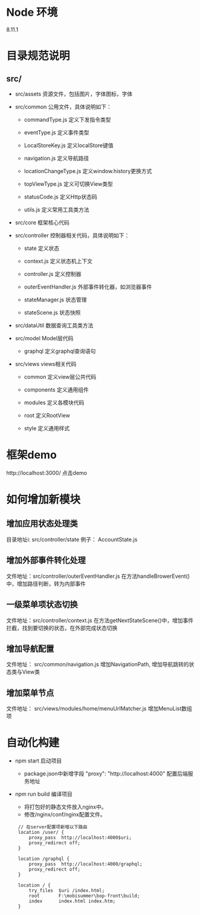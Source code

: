 # Node 环境
8.11.1

# 目录规范说明

## src/
+ src/assets  资源文件，包括图片，字体图标，字体

+ src/common  公用文件，具体说明如下：

   - commandType.js 定义下发指令类型

   - eventType.js   定义事件类型

   - LocalStoreKey.js 定义localStore键值

   - navigation.js  定义导航路径

   - locationChangeType.js 定义window.history更换方式

   - topViewType.js 定义可切换View类型

   - statusCode.js  定义Http状态码

   - utils.js       定义常用工具类方法  

+ src/core 框架核心代码

+ src/controller 控制器相关代码，具体说明如下：

   - state          定义状态

   - context.js     定义状态机上下文
   
   - controller.js  定义控制器

   - outerEventHandler.js 外部事件转化器，如浏览器事件

   - stateManager.js 状态管理

   - stateScene.js 状态快照

+ src/dataUtil   数据查询工具类方法

+ src/model   Model层代码

   - graphql  定义graphql查询语句 

+ src/views   views相关代码

   - common   定义view层公共代码

   - components 定义通用组件

   - modules   定义各模块代码

   - root      定义RootView

   - style     定义通用样式


# 框架demo
http://localhost:3000/ 点击demo 

# 如何增加新模块
## 增加应用状态处理类
目录地址i: src/controller/state
例子： AccountState.js

## 增加外部事件转化处理
文件地址：src/controller/outerEventHandler.js
在方法handleBrowerEvent()中，增加路径判断，转为内部事件

## 一级菜单项状态切换
文件地址：src/controller/context.js
在方法getNextStateScene()中，增加事件拦截，找到要切换的状态，在外部完成状态切换

## 增加导航配置
文件地址： src/common/navigation.js
增加NavigationPath, 增加导航跳转的状态类与View类

## 增加菜单节点
文件地址： src/views/modules/home/menuUrlMatcher.js
增加MenuList数组项 

# 自动化构建
+ npm start 启动项目
   - package.json中新增字段 "proxy": "http://localhost:4000" 配置后端服务地址

+ npm run build 编译项目
   - 将打包好的静态文件放入nginx中。
   - 修改/nginx/conf/nginx配置文件。
    

   ```
    // 在server配置项新增以下路由
    location /user/ {
        proxy_pass  http://localhost:4000$uri;
        proxy_redirect off;
    }	
    
    location /graphql {
        proxy_pass  http://localhost:4000/graphql;
        proxy_redirect off;
    }

    location / {
        try_files  $uri /index.html;
        root       F:\mobisummer\bop-front\build;
        index      index.html index.htm;
    }   
 
   ```


